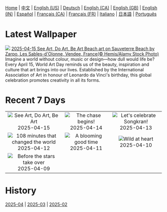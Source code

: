 [Home](../README.md) | [中文](zh-CN.md) | [English (US)](en-US.md) | [Deutsch](de-DE.md) | [English (CA)](en-CA.md) | [English (GB)](en-GB.md) | [English (IN)](en-IN.md) | [Español](es-ES.md) | [Français (CA)](fr-CA.md) | [Français (FR)](fr-FR.md) | [Italiano](it-IT.md) | [日本語](ja-JP.md) | [Português](pt-BR.md)

# Latest Wallpaper
![](https://www.bing.com/th?id=OHR.BeachArt_EN-CA0022402106_UHD.jpg)
[2025-04-15 See Art, Do Art, Be Art Beach art on Sauveterre Beach by Zarpo, Les Sables-d'Olonne, Vendee, France(© Hemis/Alamy Stock Photo)](https://www.bing.com/th?id=OHR.BeachArt_EN-CA0022402106_UHD.jpg)
Imagine a world without colour, music or design—how dull would life be? Every April 15, World Art Day reminds us of the beauty, inspiration and culture that art brings into our lives. Established by the International Association of Art in honour of Leonardo da Vinci's birthday, this global celebration promotes creativity in all its forms.

# Recent 7 Days
|  |  |  |
|:---:|:---:|:---:|
| ![](https://www.bing.com/th?id=OHR.BeachArt_EN-CA0022402106_400x240.jpg "See Art, Do Art, Be Art") 2025-04-15 | ![](https://www.bing.com/th?id=OHR.SpottedDolphins_EN-CA9818391981_400x240.jpg "The chase begins!") 2025-04-14 | ![](https://www.bing.com/th?id=OHR.ThailandPagodas_EN-CA9636405561_400x240.jpg "Let's celebrate Songkran!") 2025-04-13 |
| ![](https://www.bing.com/th?id=OHR.SpaceFlight_EN-CA9375956608_400x240.jpg "108 minutes that changed the world") 2025-04-12 | ![](https://www.bing.com/th?id=OHR.TulipsWindmill_EN-CA9221489477_400x240.jpg "A blooming good time") 2025-04-11 | ![](https://www.bing.com/th?id=OHR.LittleFoxes_EN-CA7621816152_400x240.jpg "Wild at heart") 2025-04-10 |
| ![](https://www.bing.com/th?id=OHR.BlueNaxos_EN-CA7494029338_400x240.jpg "Before the stars take over") 2025-04-09 |  |  |

# History
[2025-04](../archives/wallpaper/en-CA/w_2025_04.md) | [2025-03](../archives/wallpaper/en-CA/w_2025_03.md) | [2025-02](../archives/wallpaper/en-CA/w_2025_02.md)
